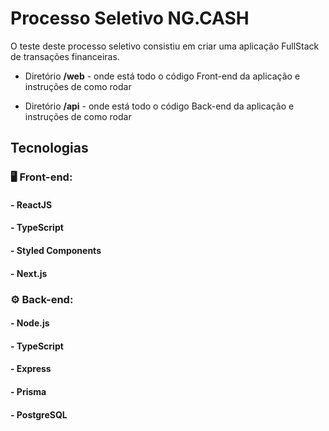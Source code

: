 # Processo Seletivo NG.CASH

O teste deste processo seletivo consistiu em criar uma aplicação FullStack de transações financeiras.

- Diretório **/web** - onde está todo o código Front-end da aplicação e instruções de como rodar

- Diretório **/api** - onde está todo o código Back-end da aplicação e instruções de como rodar

## Tecnologias

### 🖥️ Front-end:

#### - ReactJS

#### - TypeScript

#### - Styled Components

#### - Next.js

### ⚙️ Back-end:

#### - Node.js

#### - TypeScript

#### - Express

#### - Prisma

#### - PostgreSQL
